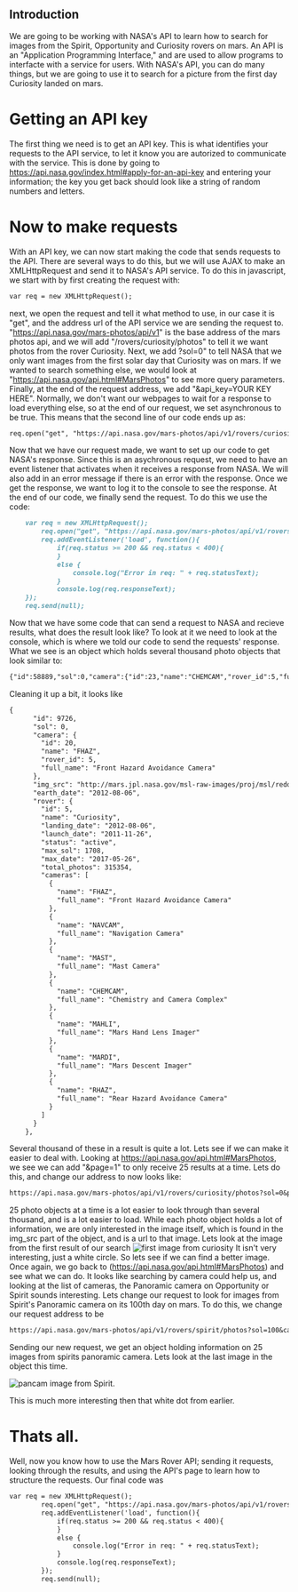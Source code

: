 
## Introduction

We are going to be working with NASA's API to learn how to search for images from the Spirit, Opportunity and Curiosity rovers on mars.  An API is an "Application Programming Interface," and are used to allow programs to interfacte with a service for users.  With NASA's API, you can do many things, but we are going to use it to search for a picture from the first day Curiosity landed on mars.



# Getting an API key

The first thing we need is to get an API key.  This is what identifies your requests to the API service, to let it know you are autorized to communicate with the service.  This is done by going to https://api.nasa.gov/index.html#apply-for-an-api-key and entering your information; the key you get back should look like a string of random numbers and letters.

# Now to make requests

With an API key, we can now start making the code that sends requests to the API.  There are several ways to do this, but we will use AJAX to make an XMLHttpRequest and send it to NASA's API service.  To do this in javascript, we start with by first creating the request with:
```markdown
var req = new XMLHttpRequest();
```

next, we open the request and tell it what method to use, in our case it is "get", and the address url of the API service we are sending the request to.  "https://api.nasa.gov/mars-photos/api/v1" is the base address of the mars photos api, and we will add "/rovers/curiosity/photos" to tell it we want photos from the rover Curiosity.  Next, we add ?sol=0" to tell NASA that we only want images from the first solar day that Curiosity was on mars.  If we wanted to search something else, we would look at "https://api.nasa.gov/api.html#MarsPhotos" to see more query parameters.  Finally, at the end of the request address, we add "&api_key=YOUR KEY HERE".  Normally, we don't want our webpages to wait for a response to load everything else, so at the end of our request, we set asynchronous to be true.  This means that the second line of our code ends up as:
```markdown
req.open("get", "https://api.nasa.gov/mars-photos/api/v1/rovers/curiosity/photos?sol=0&api_key=3z5eaPz4uM9hTQVUmHUgA0HSYeRrmBWv2SvGBVbE", true);
```

Now that we have our request made, we want to set up our code to get NASA's response. Since this is an asychronous request, we need to have an event listener that activates when it receives a response from NASA.  We will also add in an error message if there is an error with the response. Once we get the response, we want to log it to the console to see the response.  At the end of our code, we finally send the request. To do this we use the code:
```markdown
	var req = new XMLHttpRequest();
		req.open("get", "https://api.nasa.gov/mars-photos/api/v1/rovers/curiosity/photos?sol=0&api_key=3z5eaPz4uM9hTQVUmHUgA0HSYeRrmBWv2SvGBVbE", true);
		req.addEventListener('load', function(){
			if(req.status >= 200 && req.status < 400){
			}
			else {
				console.log("Error in req: " + req.statusText);
			}
			console.log(req.responseText);
	});
	req.send(null);
```

Now that we have some code that can send a request to NASA and recieve results, what does the result look like? To look at it we need to look at the console, which is where we told our code to send the requests' response. What we see is an object which holds several thousand photo objects that look similar to:

```markdown
{"id":58889,"sol":0,"camera":{"id":23,"name":"CHEMCAM","rover_id":5,"full_name":"Chemistry and Camera Complex"},"img_src":"http://mars.jpl.nasa.gov/msl-raw-images/proj/msl/redops/ods/surface/sol/00000/opgs/edr/ccam/CR0_397506434EDR_F0010008CCAM00000M_.JPG","earth_date":"2012-08-06","rover":{"id":5,"name":"Curiosity","landing_date":"2012-08-06","launch_date":"2011-11-26","status":"active","max_sol":1708,"max_date":"2017-05-26","total_photos":315354,"cameras":[{"name":"FHAZ","full_name":"Front Hazard Avoidance Camera"},{"name":"NAVCAM","full_name":"Navigation Camera"},{"name":"MAST","full_name":"Mast Camera"},{"name":"CHEMCAM","full_name":"Chemistry and Camera Complex"},{"name":"MAHLI","full_name":"Mars Hand Lens Imager"},{"name":"MARDI","full_name":"Mars Descent Imager"},{"name":"RHAZ","full_name":"Rear Hazard Avoidance Camera"}]}}
```
Cleaning it up a bit, it looks like 
```markdown
{
      "id": 9726,
      "sol": 0,
      "camera": {
        "id": 20,
        "name": "FHAZ",
        "rover_id": 5,
        "full_name": "Front Hazard Avoidance Camera"
      },
      "img_src": "http://mars.jpl.nasa.gov/msl-raw-images/proj/msl/redops/ods/surface/sol/00000/opgs/edr/fcam/FLA_397502305EDR_D0010000AUT_04096M_.JPG",
      "earth_date": "2012-08-06",
      "rover": {
        "id": 5,
        "name": "Curiosity",
        "landing_date": "2012-08-06",
        "launch_date": "2011-11-26",
        "status": "active",
        "max_sol": 1708,
        "max_date": "2017-05-26",
        "total_photos": 315354,
        "cameras": [
          {
            "name": "FHAZ",
            "full_name": "Front Hazard Avoidance Camera"
          },
          {
            "name": "NAVCAM",
            "full_name": "Navigation Camera"
          },
          {
            "name": "MAST",
            "full_name": "Mast Camera"
          },
          {
            "name": "CHEMCAM",
            "full_name": "Chemistry and Camera Complex"
          },
          {
            "name": "MAHLI",
            "full_name": "Mars Hand Lens Imager"
          },
          {
            "name": "MARDI",
            "full_name": "Mars Descent Imager"
          },
          {
            "name": "RHAZ",
            "full_name": "Rear Hazard Avoidance Camera"
          }
        ]
      }
    },
```


Several thousand of these in a result is quite a lot.  Lets see if we can make it easier to deal with.  Looking at https://api.nasa.gov/api.html#MarsPhotos, we see we can add "&page=1" to only receive 25 results at a time.  Lets do this, and change our address to now looks like:
```markdown
https://api.nasa.gov/mars-photos/api/v1/rovers/curiosity/photos?sol=0&page=1&api_key=3z5eaPz4uM9hTQVUmHUgA0HSYeRrmBWv2SvGBVbE
```

25 photo objects at a time is a lot easier to look through than several thousand, and is a lot easier to load.  While each photo object holds a lot of information, we are only interested in the image itself, which is found in the img_src part of the object, and is a url to that image. Lets look at the image from the first result of our search
![first image from curiosity](http://mars.jpl.nasa.gov/msl-raw-images/proj/msl/redops/ods/surface/sol/00000/opgs/edr/ccam/CR0_397506434EDR_F0010008CCAM00000M_.JPG)
It isn't very interesting, just a white circle.  So lets see if we can find a better image.  Once again, we go back to (https://api.nasa.gov/api.html#MarsPhotos) and see what we can do.  It looks like searching by camera could help us, and looking at the list of cameras, the Panoramic camera on Opportunity or Spirit sounds interesting.  Lets change our request to look for images from Spirit's Panoramic camera on its 100th day on mars.  To do this, we change our request address to be 
```markdown
https://api.nasa.gov/mars-photos/api/v1/rovers/spirit/photos?sol=100&camera=pancam&page=1&api_key=3z5eaPz4uM9hTQVUmHUgA0HSYeRrmBWv2SvGBVbE"
```
Sending our new request, we get an object holding information on 25 images from spirits panoramic camera.  Lets look at the last image in the object this time.

![pancam image from Spirit](https://mars.nasa.gov/mer/gallery/all/2/p/100/2P135241955ESF2702P2111R1M1-BR.JPG).

This is much more interesting then that white dot from earlier.

# Thats all.
Well, now you know how to use the Mars Rover API; sending it requests, looking through the results, and using the API's page to learn how to structure the requests.  Our final code was 

```markdown
var req = new XMLHttpRequest();
		req.open("get", "https://api.nasa.gov/mars-photos/api/v1/rovers/spirit/photos?sol=100&camera=pancam&page=2&api_key=3z5eaPz4uM9hTQVUmHUgA0HSYeRrmBWv2SvGBVbE", true);
		req.addEventListener('load', function(){
			if(req.status >= 200 && req.status < 400){
			}
			else {
				console.log("Error in req: " + req.statusText);
			}
			console.log(req.responseText);
		});
		req.send(null);
```
